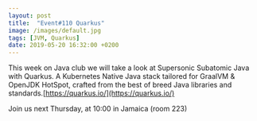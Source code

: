 ```yaml
---
layout: post
title:  "Event#110 Quarkus"
image: /images/default.jpg
tags: [JVM, Quarkus]
date: 2019-05-20 16:32:00 +0200
---
```


This week on Java club we will take a look at Supersonic Subatomic Java with Quarkus. A Kubernetes Native Java stack tailored for GraalVM & OpenJDK HotSpot, crafted from the best of breed Java libraries and standards.[https://quarkus.io/](https://quarkus.io/)

Join us next Thursday, at 10:00 in Jamaica (room 223)
